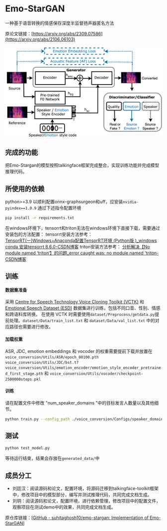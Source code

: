 # Emo-StarGAN 
一种基于语音转换的情感保存深度半监督扬声器匿名方法

原论文链接：[https://arxiv.org/abs/2309.07586](https://arxiv.org/abs/2106.06103)




![Concept of our method. For details we refer to our paper at .....](emo-stargan.png)




## 完成的功能

把Emo-Stargan的模型按照talkingface框架完成整合，实现训练功能并完成模型推理代码。




## 所使用的依赖

python>=3.9
以顺利配置onnx-graphsurgeon和uff，应安装`nvidia-pyindex==1.0.9`
通过下述指令配置环境
```bash
pip install -r requirements.txt
```

在windows环境下，tensorrt和triton无法在windows环境下直接下载，需要通过安装包的方法配置：
tensorrt安装方法参考：
[TensorRT(一)Windows+Anaconda配置TensorRT环境 (Python版 )_windows conda 安装tensorrt 8.6.0-CSDN博客](https://blog.csdn.net/JianguoChow/article/details/123926491)
triton安装方法参考：
[分析解决【No module named ‘triton‘】的问题_error caught was: no module named 'triton-CSDN博客](https://blog.csdn.net/ddrfan/article/details/130127401)

## 训练

#### 数据集准备
采用 [Centre for Speech Technology Voice Cloning Toolkit (VCTK)](https://datashare.ed.ac.uk/handle/10283/2950) 和 [Emotional Speech Dataset (ESD)](https://hltsingapore.github.io/ESD/) 数据集进行训练，包括不同口音、性别、情感和跨语料库转换。
在使用 VCTK 时需要使用`dataset/Preprocess/getdata.py`提前处理。`dataset/Data/train_list.txt` 和 `dataset/Data/val_list.txt` 中的对应路径也需要进行修改。

#### 加载权重
ASR, JDC, emotion embeddings 和  vocoder 的权重需要提前下载并放置在
`voice_conversion/Utils/ASR/epoch_00100.pth`
`voice_conversion/Utils/JDC/bst.t7`
`voice_conversion/Utils/emotion_encoder/emotion_style_encoder_pretrained_first_stage.pth` 
和 `voice_conversion/Utils/vocoder/checkpoint-2500000steps.pkl`

#### 训练
请在配置文件中修改 "num_speaker_domains "中的目标发言人数量以及其他细节。
```bash
python train.py --config_path ./voice_conversion/Configs/speaker_domain_config.yml
```

## 测试
```bash
python test_model.py
```
等待运行结束，结果会存放在`generated_data/`中

## 成员分工

-   刘廷汉：阅读源码和论文，配置环境，将源码迁移到talkingface-toolkit框架中，修改项目中的模型部分，编写并测试推理代码，共同完成文档生成。
-   刘玥：阅读源码和论文，配置环境，进行依赖管理，修改项目中的配置文件，观察项目在测试demo中的效果，共同完成文档生成。


原仓库链接：[[GitHub - suhitaghosh10/emo-stargan: Implementation of Emo-StarGAN](https://github.com/suhitaghosh10/emo-stargan)]


